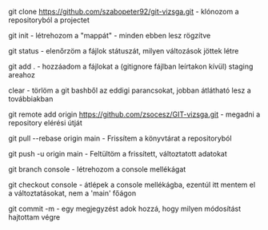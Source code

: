 git clone https://github.com/szabopeter92/git-vizsga.git - klónozom a repositoryból a projectet

git init - létrehozom a "mappát" - minden ebben lesz rögzítve

git status - elenőrzöm a fájlok státuszát, milyen változások jöttek létre

git add . - hozzáadom a fájlokat a (gitignore fájlban leírtakon kívül) staging areahoz

clear - törlöm a git bashből az eddigi parancsokat, jobban átlátható lesz a továbbiakban

git remote add origin https://github.com/zsocesz/GIT-vizsga.git - megadni a repository elérési útját

git pull --rebase origin main - Frissítem a könyvtárat a repositoryból

git push -u origin main - Feltültöm a frissített, változtatott adatokat

git branch console - létrehozom a console mellékágat 

git checkout console - átlépek a console mellékágba, ezentúl itt mentem el a változtatásokat, nem a 'main' főágon

git commit -m - egy megjegyzést adok hozzá, hogy milyen módosítást hajtottam végre


